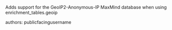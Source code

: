 Adds support for the GeoIP2-Anonymous-IP MaxMind database when using enrichment_tables.geoip

authors: publicfacingusername
